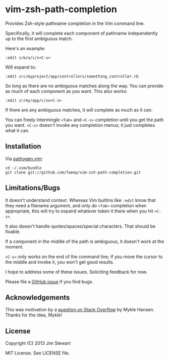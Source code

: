 vim-zsh-path-completion
=======================

Provides Zsh-style pathname completion in the Vim command line.

Specifically, it will complete each component of pathname independently
up to the first ambiguous match.

Here's an example:

    :edit s/m/a/c/s<C-s>

Will expand to:

    :edit src/myproject/app/controllers/something_controller.rb

So long as there are no ambiguous matches along the way.  You can
provide as much of each component as you want.  This also works:

    :edit sr/my/app/c/so<C-s>

If there are any ambiguous matches, it will complete as much as it can.

You can freely intermingle `<Tab>` and `<C-s>` completion until you get
the path you want.  `<C-s>` doesn't invoke any completion menus; it just
completes what it can.

Installation
------------

Via [pathogen.vim](https://github.com/tpope/vim-pathogen):

    cd ~/.vim/bundle
    git clone git://github.com/fweep/vim-zsh-path-completion.git

Limitations/Bugs
----------------

It doesn't understand context.  Whereas Vim builtins like `:edit` know
that they need a filename argument, and only do `<Tab>` completion when
appropriate, this will try to expand whatever token it there when you
hit `<C-s>`.

It also doesn't handle quotes/spaces/special characters.  That should be
fixable.

If a component in the middle of the path is ambiguous, it doesn't work
at the moment.

`<C-s>` only works on the end of the command line; if you move the
cursor to the middle and invoke it, you won't get good results.

I hope to address some of these issues.  Soliciting feedback for now.

Please file a [GitHub
issue](https://github.com/fweep/vim-zsh-path-completion/issues) if you find bugs.

Acknowledgements
----------------

This was motivation by a [question on Stack
Overflow](http://stackoverflow.com/questions/15581845/how-to-autocomplete-file-paths-in-vim-just-like-in-zsh)
by Mykle Hansen.  Thanks for the idea, Mykle!

License
-------

Copyright (C) 2013 Jim Stewart

MIT License.  See LICENSE file.
